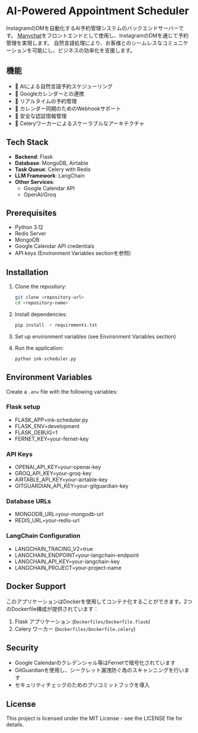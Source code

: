 
# AI-Powered Appointment Scheduler

InstagramのDMを自動化するAI予約管理システムのバックエンドサーバーです。
[Manychat](https://manychat.com/)をフロントエンドとして使用し、InstagramのDMを通じて予約管理を実現します。
自然言語処理により、お客様とのシームレスなコミュニケーションを可能にし、ビジネスの効率化を支援します。

## 機能

- 🤖 AIによる自然言語予約スケジューリング
- 📅 Googleカレンダーとの連携
- 💬 リアルタイムの予約管理
- 🔄 カレンダー同期のためのWebhookサポート
- 🔐 安全な認証情報管理
- 🚀 Celeryワーカーによるスケーラブルなアーキテクチャ

## Tech Stack

- **Backend**: Flask
- **Database**: MongoDB, Airtable
- **Task Queue**: Celery with Redis
- **LLM Framework**: LangChain
- **Other Services**:
  - Google Calendar API
  - OpenAI/Groq

## Prerequisites

- Python 3.12
- Redis Server
- MongoDB
- Google Calendar API credentials
- API keys (Environment Variables sectionを参照)

## Installation

1. Clone the repository:
    ```bash
    git clone <repository-url>
    cd <repository-name>
    ```

2. Install dependencies:
    ```bash
    pip install -r requirements.txt
    ```

3. Set up environment variables (see Environment Variables section)

4. Run the application:
    ```bash
    python ink-scheduler.py
    ```

## Environment Variables

Create a `.env` file with the following variables:
### Flask setup
- FLASK_APP=ink-scheduler.py
- FLASK_ENV=development
- FLASK_DEBUG=1
- FERNET_KEY=your-fernet-key
### API Keys
- OPENAI_API_KEY=your-openai-key
- GROQ_API_KEY=your-groq-key
- AIRTABLE_API_KEY=your-airtable-key
- GITGUARDIAN_API_KEY=your-gitguardian-key
### Database URLs
- MONGODB_URL=your-mongodb-url
- REDIS_URL=your-redis-url
### LangChain Configuration
- LANGCHAIN_TRACING_V2=true
- LANGCHAIN_ENDPOINT=your-langchain-endpoint
- LANGCHAIN_API_KEY=your-langchain-key
- LANGCHAIN_PROJECT=your-project-name

## Docker Support

このアプリケーションはDockerを使用してコンテナ化することができます。2つのDockerfile構成が提供されています：

1. Flask アプリケーション (`Dockerfiles/Dockerfile.flask`)
2. Celery ワーカー (`Dockerfiles/Dockerfile.celery`)

## Security

- Google Calendarのクレデンシャル等はFernetで暗号化されています
- GitGuardianを使用し、シークレット漏洩防ぐ為のスキャンニングを行います
- セキュリティチェックのためのプリコミットフックを導入

## License

This project is licensed under the MIT License - see the LICENSE file for details.
